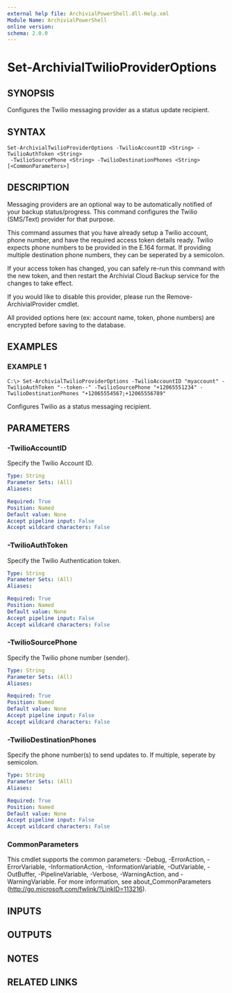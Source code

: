 ```yaml
---
external help file: ArchivialPowerShell.dll-Help.xml
Module Name: ArchivialPowerShell
online version:
schema: 2.0.0
---
```


# Set-ArchivialTwilioProviderOptions

## SYNOPSIS
Configures the Twilio messaging provider as a status update recipient.

## SYNTAX

```
Set-ArchivialTwilioProviderOptions -TwilioAccountID <String> -TwilioAuthToken <String>
 -TwilioSourcePhone <String> -TwilioDestinationPhones <String> [<CommonParameters>]
```

## DESCRIPTION
Messaging providers are an optional way to be automatically notified of your backup status/progress.
This command configures the Twilio (SMS/Text) provider for that purpose.

This command assumes that you have already setup a Twilio account, phone number, and have the required access token details ready.
Twilio expects phone numbers to be provided in the E.164 format.
If providing multiple destination phone numbers, they can be seperated by a semicolon.

If your access token has changed, you can safely re-run this command with the new token, and then restart the Archivial Cloud Backup service for the changes to take effect.

If you would like to disable this provider, please run the Remove-ArchivialProvider cmdlet.

All provided options here (ex: account name, token, phone numbers) are encrypted before saving to the database.

## EXAMPLES

### EXAMPLE 1
```
C:\> Set-ArchivialTwilioProviderOptions -TwilioAccountID "myaccount" -TwilioAuthToken "--token--" -TwilioSourcePhone "+12065551234" -TwilioDestinationPhones "+12065554567;+12065556789"
```

Configures Twilio as a status messaging recipient.

## PARAMETERS

### -TwilioAccountID
Specify the Twilio Account ID.

```yaml
Type: String
Parameter Sets: (All)
Aliases:

Required: True
Position: Named
Default value: None
Accept pipeline input: False
Accept wildcard characters: False
```

### -TwilioAuthToken
Specify the Twilio Authentication token.

```yaml
Type: String
Parameter Sets: (All)
Aliases:

Required: True
Position: Named
Default value: None
Accept pipeline input: False
Accept wildcard characters: False
```

### -TwilioSourcePhone
Specify the Twilio phone number (sender).

```yaml
Type: String
Parameter Sets: (All)
Aliases:

Required: True
Position: Named
Default value: None
Accept pipeline input: False
Accept wildcard characters: False
```

### -TwilioDestinationPhones
Specify the phone number(s) to send updates to.
If multiple, seperate by semicolon.

```yaml
Type: String
Parameter Sets: (All)
Aliases:

Required: True
Position: Named
Default value: None
Accept pipeline input: False
Accept wildcard characters: False
```

### CommonParameters
This cmdlet supports the common parameters: -Debug, -ErrorAction, -ErrorVariable, -InformationAction, -InformationVariable, -OutVariable, -OutBuffer, -PipelineVariable, -Verbose, -WarningAction, and -WarningVariable. For more information, see about_CommonParameters (http://go.microsoft.com/fwlink/?LinkID=113216).

## INPUTS

## OUTPUTS

## NOTES

## RELATED LINKS
